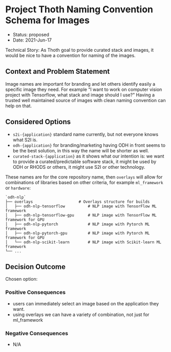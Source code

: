 # Project Thoth Naming Convention Schema for Images

* Status: proposed
* Date: 2021-Jun-17

Technical Story: As Thoth goal to provide curated stack and images, it would be nice to have a convention for naming of the images.

## Context and Problem Statement

Image names are important for branding and let others identify easily a specific image they need. For example "I want to work on computer vision project with Tensorflow, what stack and image should I use?" Having a trusted well maintained source of images with clean naming convention can help on that.

## Considered Options

* `s2i-{application}` standard name currently, but not everyone knows what S2I is.
* `odh-{application}` for branding/marketing having ODH in front seems to be the best solution, in this way the name will be shorter as well.
* `curated-stack-{application}` as it shows what our intention is: we want to provide a curated/predictable software stack, it might be used by ODH or RHODS or others, it might use S2I or other technology.

These names are for the core repository name, then `overlays` will allow for combinations of libraries based on other criteria, for example `ml_framework` or `hardware`:

    `odh-nlp`
    ├── overlays                    # Overlays structure for builds
    │   ├── odh-nlp-tensorflow          # NLP image with TensorFlow ML framework
    │   ├── odh-nlp-tensorflow-gpu      # NLP image with TensorFlow ML framework for GPU
    │   ├── odh-nlp-pytorch             # NLP image with Pytorch ML framework
    │   ├── odh-nlp-pytorch-gpu         # NLP image with Pytorch ML framework for GPU
    │   └── odh-nlp-scikit-learn        # NLP image with Scikit-learn ML framework
    └── ...

## Decision Outcome

Chosen option:

### Positive Consequences <!-- optional -->

* users can immediately select an image based on the application they want.
* using overlays we can have a variety of combination, not just for ml_framework

### Negative Consequences <!-- optional -->

* N/A

<!-- markdownlint-disable-file MD013 -->
